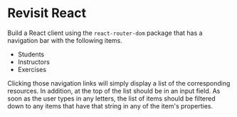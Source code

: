 # Revisit React

Build a React client using the `react-router-dom` package that has a navigation bar with the following items.

* Students
* Instructors
* Exercises

Clicking those navigation links will simply display a list of the corresponding resources. In addition, at the top of the list should be in an input field. As soon as the user types in any letters, the list of items should be filtered down to any items that have that string in any of the item's properties.